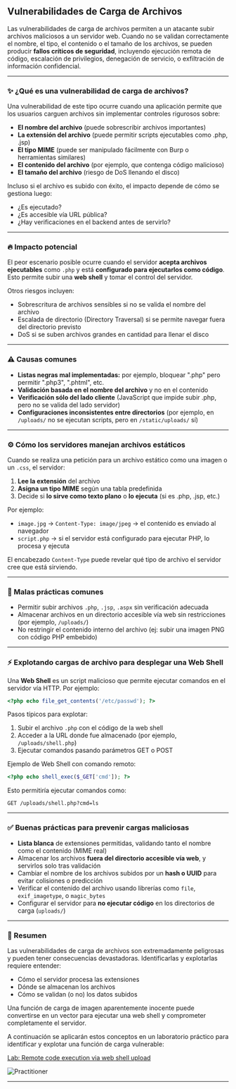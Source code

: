 ## Vulnerabilidades de Carga de Archivos

Las vulnerabilidades de carga de archivos permiten a un atacante subir archivos maliciosos a un servidor web. Cuando no se validan correctamente el nombre, el tipo, el contenido o el tamaño de los archivos, se pueden producir **fallos críticos de seguridad**, incluyendo ejecución remota de código, escalación de privilegios, denegación de servicio, o exfiltración de información confidencial.

---

### ✨ ¿Qué es una vulnerabilidad de carga de archivos?

Una vulnerabilidad de este tipo ocurre cuando una aplicación permite que los usuarios carguen archivos sin implementar controles rigurosos sobre:

* **El nombre del archivo** (puede sobrescribir archivos importantes)
* **La extensión del archivo** (puede permitir scripts ejecutables como .php, .jsp)
* **El tipo MIME** (puede ser manipulado fácilmente con Burp o herramientas similares)
* **El contenido del archivo** (por ejemplo, que contenga código malicioso)
* **El tamaño del archivo** (riesgo de DoS llenando el disco)

Incluso si el archivo es subido con éxito, el impacto depende de cómo se gestiona luego:

* ¿Es ejecutado?
* ¿Es accesible vía URL pública?
* ¿Hay verificaciones en el backend antes de servirlo?

---

### 🔥 Impacto potencial

El peor escenario posible ocurre cuando el servidor **acepta archivos ejecutables** como `.php` y está **configurado para ejecutarlos como código**. Esto permite subir una **web shell** y tomar el control del servidor.

Otros riesgos incluyen:

* Sobrescritura de archivos sensibles si no se valida el nombre del archivo
* Escalada de directorio (Directory Traversal) si se permite navegar fuera del directorio previsto
* DoS si se suben archivos grandes en cantidad para llenar el disco

---

### ⚠️ Causas comunes

* **Listas negras mal implementadas:** por ejemplo, bloquear ".php" pero permitir ".php3", ".phtml", etc.
* **Validación basada en el nombre del archivo** y no en el contenido
* **Verificación sólo del lado cliente** (JavaScript que impide subir .php, pero no se valida del lado servidor)
* **Configuraciones inconsistentes entre directorios** (por ejemplo, en `/uploads/` no se ejecutan scripts, pero en `/static/uploads/` sí)

---

### ⚙️ Cómo los servidores manejan archivos estáticos

Cuando se realiza una petición para un archivo estático como una imagen o un `.css`, el servidor:

1. **Lee la extensión** del archivo
2. **Asigna un tipo MIME** según una tabla predefinida
3. Decide si **lo sirve como texto plano** o **lo ejecuta** (si es .php, .jsp, etc.)

Por ejemplo:

* `image.jpg` → `Content-Type: image/jpeg` → el contenido es enviado al navegador
* `script.php` → si el servidor está configurado para ejecutar PHP, lo procesa y ejecuta

El encabezado `Content-Type` puede revelar qué tipo de archivo el servidor cree que está sirviendo.

---

### 🚫 Malas prácticas comunes

* Permitir subir archivos `.php`, `.jsp`, `.aspx` sin verificación adecuada
* Almacenar archivos en un directorio accesible vía web sin restricciones (por ejemplo, `/uploads/`)
* No restringir el contenido interno del archivo (ej: subir una imagen PNG con código PHP embebido)

---

### ⚡ Explotando cargas de archivo para desplegar una Web Shell

Una **Web Shell** es un script malicioso que permite ejecutar comandos en el servidor vía HTTP. Por ejemplo:

```php
<?php echo file_get_contents('/etc/passwd'); ?>
```

Pasos típicos para explotar:

1. Subir el archivo `.php` con el código de la web shell
2. Acceder a la URL donde fue almacenado (por ejemplo, `/uploads/shell.php`)
3. Ejecutar comandos pasando parámetros GET o POST

Ejemplo de Web Shell con comando remoto:

```php
<?php echo shell_exec($_GET['cmd']); ?>
```

Esto permitiría ejecutar comandos como:

```
GET /uploads/shell.php?cmd=ls
```

---

### ✅ Buenas prácticas para prevenir cargas maliciosas

* **Lista blanca** de extensiones permitidas, validando tanto el nombre como el contenido (MIME real)
* Almacenar los archivos **fuera del directorio accesible vía web**, y servirlos solo tras validación
* Cambiar el nombre de los archivos subidos por un **hash o UUID** para evitar colisiones o predicción
* Verificar el contenido del archivo usando librerías como `file`, `exif_imagetype`, o `magic_bytes`
* Configurar el servidor para **no ejecutar código** en los directorios de carga (`uploads/`)

---

### 🔹 Resumen

Las vulnerabilidades de carga de archivos son extremadamente peligrosas y pueden tener consecuencias devastadoras. Identificarlas y explotarlas requiere entender:

* Cómo el servidor procesa las extensiones
* Dónde se almacenan los archivos
* Cómo se validan (o no) los datos subidos

Una función de carga de imagen aparentemente inocente puede convertirse en un vector para ejecutar una web shell y comprometer completamente el servidor.

A continuación se aplicarán estos conceptos en un laboratorio práctico para identificar y explotar una función de carga vulnerable:

[Lab: Remote code execution via web shell upload](1_Remote_code_execution_via_web_shell_upload.md)  

![Practitioner](https://img.shields.io/badge/level-Apprentice-green) 

---
